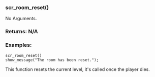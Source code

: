 ### scr_room_reset()

No Arguments.

### Returns: N/A
### Examples:
```gml
scr_room_reset()
show_message("The room has been reset.");
```

This function resets the current level, it's called once the player dies.
